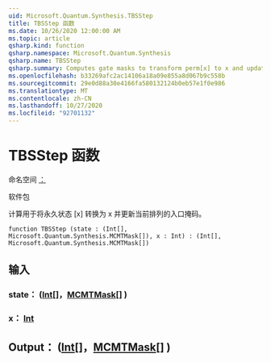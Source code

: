```yaml
---
uid: Microsoft.Quantum.Synthesis.TBSStep
title: TBSStep 函数
ms.date: 10/26/2020 12:00:00 AM
ms.topic: article
qsharp.kind: function
qsharp.namespace: Microsoft.Quantum.Synthesis
qsharp.name: TBSStep
qsharp.summary: Computes gate masks to transform perm[x] to x and updates the current permutation.
ms.openlocfilehash: b33269afc2ac14106a18a09e855a8d067b9c558b
ms.sourcegitcommit: 29e0d88a30e4166fa580132124b0eb57e1f0e986
ms.translationtype: MT
ms.contentlocale: zh-CN
ms.lasthandoff: 10/27/2020
ms.locfileid: "92701132"
---
```

# <a name="tbsstep-function"></a>TBSStep 函数

命名空间 [：](xref:Microsoft.Quantum.Synthesis)

软件包 [](https://nuget.org/packages/)


计算用于将永久状态 [x] 转换为 x 并更新当前排列的入口掩码。

```qsharp
function TBSStep (state : (Int[], Microsoft.Quantum.Synthesis.MCMTMask[]), x : Int) : (Int[], Microsoft.Quantum.Synthesis.MCMTMask[])
```


## <a name="input"></a>输入

### <a name="state--intmcmtmask"></a>state： ([Int](xref:microsoft.quantum.lang-ref.int)[]，[MCMTMask](xref:Microsoft.Quantum.Synthesis.MCMTMask)[] ) 




### <a name="x--int"></a>x： [Int](xref:microsoft.quantum.lang-ref.int)





## <a name="output--intmcmtmask"></a>Output： ([Int](xref:microsoft.quantum.lang-ref.int)[]，[MCMTMask](xref:Microsoft.Quantum.Synthesis.MCMTMask)[] ) 

